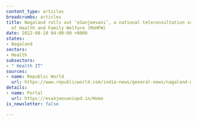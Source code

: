 ```yaml
---
content_type: articles
breadcrumbs: articles
title: Nagaland rolls out ‘eSanjeevani’, a national teleconsultation service of Ministry
  of Health and Family Welfare (MoHFW)
date: 2022-08-10 04:00:00 +0000
states:
- Nagaland
sectors:
- Health
subsectors:
- " Health IT"
sources:
- name: Republic World
  url: https://www.republicworld.com/india-news/general-news/nagaland-govt-rolls-out-esanjeevani-service-articleshow.html
details:
- name: Portal
  url: https://esanjeevaniopd.in/Home
is_newsletter: false

---
```

